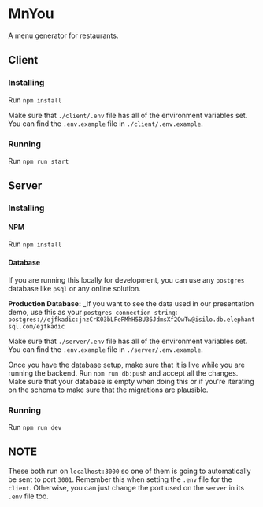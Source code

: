 # MnYou

A menu generator for restaurants.

## Client

### Installing

Run `npm install`

Make sure that `./client/.env` file has all of the environment variables set. You can find the `.env.example`
file in `./client/.env.example`.

### Running

Run `npm run start`

## Server

### Installing

#### NPM

Run `npm install`

#### Database

If you are running this locally for development, you can use any `postgres` database like `psql` or
any online solution.

**Production Database:** _If you want to see the data used in our presentation demo, use this as your
`postgres connection string`: `postgres://ejfkadic:jnzCrK03bLFePMhH5BU36JdmsXf2QwTw@isilo.db.elephantsql.com/ejfkadic`

Make sure that `./server/.env` file has all of the environment variables set. You can find the `.env.example`
file in `./server/.env.example`.

Once you have the database setup, make sure that it is live while you are running the backend.
Run `npm run db:push` and accept all the changes. Make sure that your database is empty when doing
this or if you're iterating on the schema to make sure that the migrations are plausible.

### Running

Run `npm run dev`

## NOTE

These both run on `localhost:3000` so one of them is going to automatically be sent to port `3001`.
Remember this when setting the `.env` file for the `client`. Otherwise, you can just change the port
used on the `server` in its `.env` file too.
